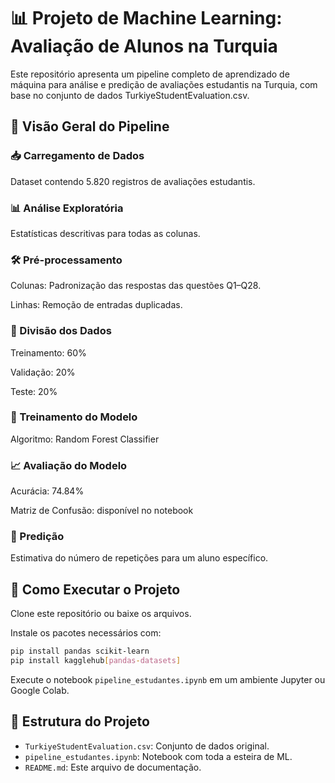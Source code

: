 # 📊 Projeto de Machine Learning: Avaliação de Alunos na Turquia
Este repositório apresenta um pipeline completo de aprendizado de máquina para análise e predição de avaliações estudantis na Turquia, com base no conjunto de dados TurkiyeStudentEvaluation.csv.

## 🚀 Visão Geral do Pipeline

### 📥 Carregamento de Dados

Dataset contendo 5.820 registros de avaliações estudantis.

### 📊 Análise Exploratória

Estatísticas descritivas para todas as colunas.

### 🛠️ Pré-processamento

Colunas: Padronização das respostas das questões Q1–Q28.

Linhas: Remoção de entradas duplicadas.

### 🔀 Divisão dos Dados

Treinamento: 60%

Validação: 20%

Teste: 20%

### 🤖 Treinamento do Modelo

Algoritmo: Random Forest Classifier

### 📈 Avaliação do Modelo

Acurácia: 74.84%

Matriz de Confusão: disponível no notebook

### 🎯 Predição

Estimativa do número de repetições para um aluno específico.

## 🧪 Como Executar o Projeto
Clone este repositório ou baixe os arquivos.

Instale os pacotes necessários com:

   ```bash
   pip install pandas scikit-learn
   pip install kagglehub[pandas-datasets]
   ```
Execute o notebook `pipeline_estudantes.ipynb` em um ambiente Jupyter ou Google Colab.

## 📁 Estrutura do Projeto

- `TurkiyeStudentEvaluation.csv`: Conjunto de dados original.
- `pipeline_estudantes.ipynb`: Notebook com toda a esteira de ML.
- `README.md`: Este arquivo de documentação.
